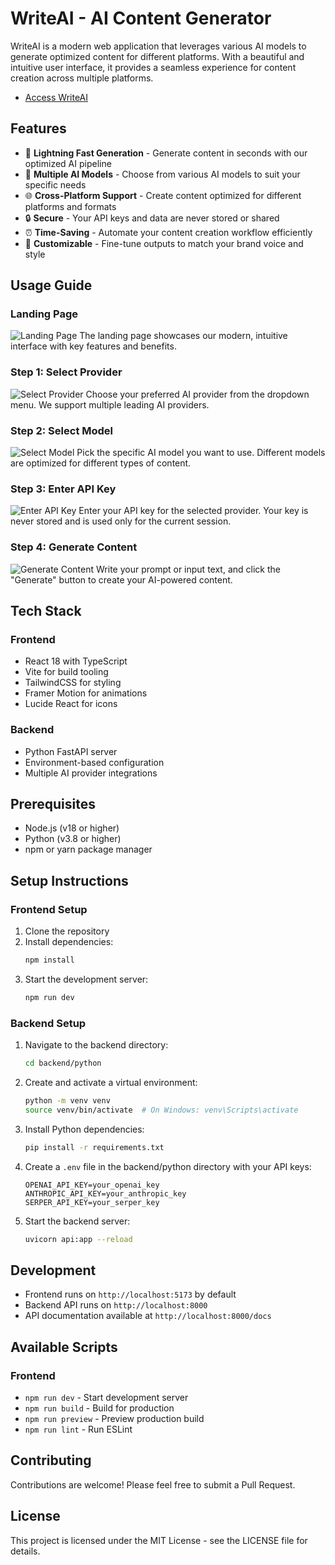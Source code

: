 # WriteAI - AI Content Generator

WriteAI is a modern web application that leverages various AI models to generate optimized content for different platforms. With a beautiful and intuitive user interface, it provides a seamless experience for content creation across multiple platforms.
-  [Access WriteAI](https://writeai-new.netlify.app/)
## Features

- 🚀 **Lightning Fast Generation** - Generate content in seconds with our optimized AI pipeline
- 🧠 **Multiple AI Models** - Choose from various AI models to suit your specific needs
- 🌐 **Cross-Platform Support** - Create content optimized for different platforms and formats
- 🔒 **Secure** - Your API keys and data are never stored or shared
- ⏰ **Time-Saving** - Automate your content creation workflow efficiently
- 🎨 **Customizable** - Fine-tune outputs to match your brand voice and style

## Usage Guide

### Landing Page
![Landing Page](https://github.com/user-attachments/assets/f6a2313f-a489-42d0-a53a-a02b8d30b727)
The landing page showcases our modern, intuitive interface with key features and benefits.

### Step 1: Select Provider
![Select Provider](https://github.com/user-attachments/assets/38befbc9-8d06-4f2c-8aa8-e2c7c9b72ef1)
Choose your preferred AI provider from the dropdown menu. We support multiple leading AI providers.

### Step 2: Select Model
![Select Model](https://github.com/user-attachments/assets/bd8df284-6fa6-4035-870f-017d5cc4ebeb)
Pick the specific AI model you want to use. Different models are optimized for different types of content.

### Step 3: Enter API Key
![Enter API Key](https://github.com/user-attachments/assets/09944fed-5326-439c-816d-56214810ce21)
Enter your API key for the selected provider. Your key is never stored and is used only for the current session.

### Step 4: Generate Content
![Generate Content](https://github.com/user-attachments/assets/e3ea497a-7941-4110-ab38-295f8ed65e9b)
Write your prompt or input text, and click the "Generate" button to create your AI-powered content.

## Tech Stack

### Frontend
- React 18 with TypeScript
- Vite for build tooling
- TailwindCSS for styling
- Framer Motion for animations
- Lucide React for icons

### Backend
- Python FastAPI server
- Environment-based configuration
- Multiple AI provider integrations

## Prerequisites

- Node.js (v18 or higher)
- Python (v3.8 or higher)
- npm or yarn package manager

## Setup Instructions

### Frontend Setup

1. Clone the repository
2. Install dependencies:
   ```bash
   npm install
   ```
3. Start the development server:
   ```bash
   npm run dev
   ```

### Backend Setup

1. Navigate to the backend directory:
   ```bash
   cd backend/python
   ```
2. Create and activate a virtual environment:
   ```bash
   python -m venv venv
   source venv/bin/activate  # On Windows: venv\Scripts\activate
   ```
3. Install Python dependencies:
   ```bash
   pip install -r requirements.txt
   ```
4. Create a `.env` file in the backend/python directory with your API keys:
   ```
   OPENAI_API_KEY=your_openai_key
   ANTHROPIC_API_KEY=your_anthropic_key
   SERPER_API_KEY=your_serper_key
   ```
5. Start the backend server:
   ```bash
   uvicorn api:app --reload
   ```

## Development

- Frontend runs on `http://localhost:5173` by default
- Backend API runs on `http://localhost:8000`
- API documentation available at `http://localhost:8000/docs`

## Available Scripts

### Frontend
- `npm run dev` - Start development server
- `npm run build` - Build for production
- `npm run preview` - Preview production build
- `npm run lint` - Run ESLint

## Contributing

Contributions are welcome! Please feel free to submit a Pull Request.

## License

This project is licensed under the MIT License - see the LICENSE file for details. 
